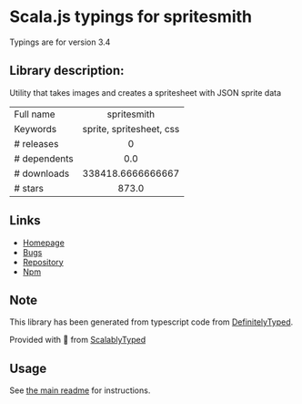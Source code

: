 
# Scala.js typings for spritesmith

Typings are for version 3.4

## Library description:
Utility that takes images and creates a spritesheet with JSON sprite data

|                    |                 |
| ------------------ | :-------------: |
| Full name          | spritesmith |
| Keywords           | sprite, spritesheet, css |
| # releases         | 0 |
| # dependents       | 0.0 |
| # downloads        | 338418.6666666667 |
| # stars            | 873.0 |

## Links
- [Homepage](https://github.com/twolfson/spritesmith)
- [Bugs](https://github.com/twolfson/spritesmith/issues)
- [Repository](https://github.com/twolfson/spritesmith)
- [Npm](https://www.npmjs.com/package/spritesmith)
    


## Note
This library has been generated from typescript code from [DefinitelyTyped](https://definitelytyped.org).

Provided with :purple_heart: from [ScalablyTyped](https://github.com/oyvindberg/ScalablyTyped)

## Usage
See [the main readme](../../readme.md) for instructions.


